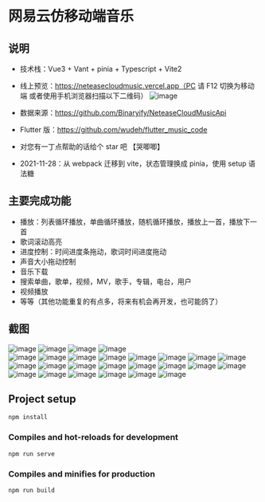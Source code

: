 # 网易云仿移动端音乐

## 说明

- 技术栈：Vue3 + Vant + pinia + Typescript + Vite2
- 线上预览：https://neteasecloudmusic.vercel.app（PC 请 F12 切换为移动端 或者使用手机浏览器扫描以下二维码）
![image](./screenshot/mobile.png)
- 数据来源：https://github.com/Binaryify/NeteaseCloudMusicApi
- Flutter 版：https://github.com/wudeh/flutter_music_code
- 对您有一丁点帮助的话给个 star 吧 【哭唧唧】

- 2021-11-28：从 webpack 迁移到 vite，状态管理换成 pinia，使用 setup 语法糖

## 主要完成功能

- 播放：列表循环播放，单曲循环播放，随机循环播放，播放上一首，播放下一首
- 歌词滚动高亮
- 进度控制：时间进度条拖动，歌词时间进度拖动
- 声音大小拖动控制
- 音乐下载
- 搜索单曲，歌单，视频，MV，歌手，专辑，电台，用户
- 视频播放
- 等等（其他功能重复的有点多，将来有机会再开发，也可能鸽了）

## 截图

![image](./screenshot/首页.png) ![image](./screenshot/index_2.png) ![image](./screenshot/index_3.png)
![image](./screenshot/index_4.png)  
![image](./screenshot/index_play.png) ![image](./screenshot/index_list.png)
![image](./screenshot/audio.png)
![image](./screenshot/audio_not.png) ![image](./screenshot/comment.png) ![image](./screenshot/comment_floor.png)
![image](./screenshot/download.png)
![image](./screenshot/info_more.png) ![image](./screenshot/list.png) ![image](./screenshot/list_overlay.png)
![image](./screenshot/rank.png)
![image](./screenshot/search.png) ![image](./screenshot/search_advice.png) ![image](./screenshot/search_album.png)
![image](./screenshot/search_list.png)
![image](./screenshot/search_result.png) ![image](./screenshot/search_video.png) ![image](./screenshot/video.png)
![image](./screenshot/singer_rank.png)
![image](./screenshot/album.png) ![image](./screenshot/dj.png) ![image](./screenshot/singerDetail.png)

## Project setup

```
npm install
```

### Compiles and hot-reloads for development

```
npm run serve
```

### Compiles and minifies for production

```
npm run build
```
